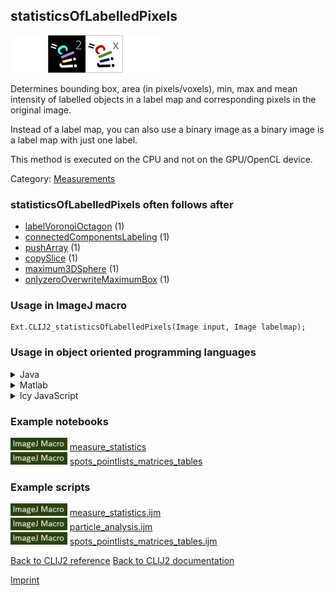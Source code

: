 ## statisticsOfLabelledPixels
<img src="images/mini_empty_logo.png"/><img src="images/mini_clij2_logo.png"/><img src="images/mini_clijx_logo.png"/><img src="images/mini_empty_logo.png"/>

Determines bounding box, area (in pixels/voxels), min, max and mean intensity 
 of labelled objects in a label map and corresponding pixels in the original image. 

Instead of a label map, you can also use a binary image as a binary image is a label map with just one label.

This method is executed on the CPU and not on the GPU/OpenCL device.

Category: [Measurements](https://clij.github.io/clij2-docs/reference__measurement)

### statisticsOfLabelledPixels often follows after
* <a href="reference_labelVoronoiOctagon">labelVoronoiOctagon</a> (1)
* <a href="reference_connectedComponentsLabeling">connectedComponentsLabeling</a> (1)
* <a href="reference_pushArray">pushArray</a> (1)
* <a href="reference_copySlice">copySlice</a> (1)
* <a href="reference_maximum3DSphere">maximum3DSphere</a> (1)
* <a href="reference_onlyzeroOverwriteMaximumBox">onlyzeroOverwriteMaximumBox</a> (1)


### Usage in ImageJ macro
```
Ext.CLIJ2_statisticsOfLabelledPixels(Image input, Image labelmap);
```


### Usage in object oriented programming languages



<details>

<summary>
Java
</summary>
<pre class="highlight">// init CLIJ and GPU
import net.haesleinhuepf.clij2.CLIJ2;
import net.haesleinhuepf.clij.clearcl.ClearCLBuffer;
CLIJ2 clij2 = CLIJ2.getInstance();

// get input parameters
ClearCLBuffer input = clij2.push(inputImagePlus);
ClearCLBuffer labelmap = clij2.push(labelmapImagePlus);
</pre>

<pre class="highlight">
// Execute operation on GPU
double[][] resultStatisticsOfLabelledPixels = clij2.statisticsOfLabelledPixels(input, labelmap);
</pre>

<pre class="highlight">
// show result
System.out.println(resultStatisticsOfLabelledPixels);

// cleanup memory on GPU
clij2.release(input);
clij2.release(labelmap);
</pre>

</details>



<details>

<summary>
Matlab
</summary>
<pre class="highlight">% init CLIJ and GPU
clij2 = init_clatlab();

% get input parameters
input = clij2.pushMat(input_matrix);
labelmap = clij2.pushMat(labelmap_matrix);
</pre>

<pre class="highlight">
% Execute operation on GPU
double[][] resultStatisticsOfLabelledPixels = clij2.statisticsOfLabelledPixels(input, labelmap);
</pre>

<pre class="highlight">
% show result
System.out.println(resultStatisticsOfLabelledPixels);

% cleanup memory on GPU
clij2.release(input);
clij2.release(labelmap);
</pre>

</details>



<details>

<summary>
Icy JavaScript
</summary>
<pre class="highlight">// init CLIJ and GPU
importClass(net.haesleinhuepf.clicy.CLICY);
importClass(Packages.icy.main.Icy);

clij2 = CLICY.getInstance();

// get input parameters
input_sequence = getSequence();
input = clij2.pushSequence(input_sequence);
labelmap_sequence = getSequence();
labelmap = clij2.pushSequence(labelmap_sequence);
</pre>

<pre class="highlight">
// Execute operation on GPU
double[][] resultStatisticsOfLabelledPixels = clij2.statisticsOfLabelledPixels(input, labelmap);
</pre>

<pre class="highlight">
// show result
System.out.println(resultStatisticsOfLabelledPixels);

// cleanup memory on GPU
clij2.release(input);
clij2.release(labelmap);
</pre>

</details>





### Example notebooks
<a href="https://clij.github.io/clij2-docs/md/measure_statistics"><img src="images/language_macro.png" height="20"/></a> [measure_statistics](https://clij.github.io/clij2-docs/md/measure_statistics)  
<a href="https://clij.github.io/clij2-docs/md/spots_pointlists_matrices_tables"><img src="images/language_macro.png" height="20"/></a> [spots_pointlists_matrices_tables](https://clij.github.io/clij2-docs/md/spots_pointlists_matrices_tables)  




### Example scripts
<a href="https://github.com/clij/clij2-docs/blob/master/src/main/macro/measure_statistics.ijm"><img src="images/language_macro.png" height="20"/></a> [measure_statistics.ijm](https://github.com/clij/clij2-docs/blob/master/src/main/macro/measure_statistics.ijm)  
<a href="https://github.com/clij/clij2-docs/blob/master/src/main/macro/particle_analysis.ijm"><img src="images/language_macro.png" height="20"/></a> [particle_analysis.ijm](https://github.com/clij/clij2-docs/blob/master/src/main/macro/particle_analysis.ijm)  
<a href="https://github.com/clij/clij2-docs/blob/master/src/main/macro/spots_pointlists_matrices_tables.ijm"><img src="images/language_macro.png" height="20"/></a> [spots_pointlists_matrices_tables.ijm](https://github.com/clij/clij2-docs/blob/master/src/main/macro/spots_pointlists_matrices_tables.ijm)  


[Back to CLIJ2 reference](https://clij.github.io/clij2-docs/reference)
[Back to CLIJ2 documentation](https://clij.github.io/clij2-docs)

[Imprint](https://clij.github.io/imprint)
